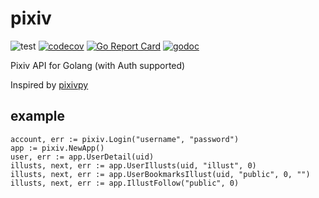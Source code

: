 # pixiv

![test](https://github.com/everpcpc/pixiv/workflows/test/badge.svg?branch=main&event=push)
[![codecov](https://codecov.io/gh/everpcpc/pixiv/branch/main/graph/badge.svg)](https://codecov.io/gh/everpcpc/pixiv)
[![Go Report Card](https://goreportcard.com/badge/github.com/everpcpc/pixiv)](https://goreportcard.com/report/github.com/everpcpc/pixiv)
[![godoc](https://img.shields.io/badge/godoc-reference-5272B4.svg)](https://godoc.org/github.com/everpcpc/pixiv)

Pixiv API for Golang (with Auth supported)

Inspired by [pixivpy](https://github.com/upbit/pixivpy)

## example

```golang
account, err := pixiv.Login("username", "password")
app := pixiv.NewApp()
user, err := app.UserDetail(uid)
illusts, next, err := app.UserIllusts(uid, "illust", 0)
illusts, next, err := app.UserBookmarksIllust(uid, "public", 0, "")
illusts, next, err := app.IllustFollow("public", 0)
```
